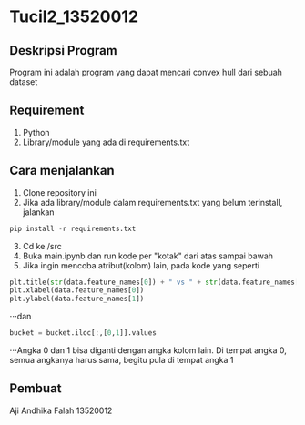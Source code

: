 # Tucil2_13520012

## Deskripsi Program
Program ini adalah program yang dapat mencari convex hull dari sebuah dataset

## Requirement
1. Python
2. Library/module yang ada di requirements.txt

## Cara menjalankan
1. Clone repository ini
2. Jika ada library/module dalam requirements.txt yang belum terinstall, jalankan
``` python
pip install -r requirements.txt
```
3. Cd ke /src
4. Buka main.ipynb dan run kode per "kotak" dari atas sampai bawah
5. Jika ingin mencoba atribut(kolom) lain, pada kode yang seperti
``` python
plt.title(str(data.feature_names[0]) + " vs " + str(data.feature_names[1]))
plt.xlabel(data.feature_names[0])
plt.ylabel(data.feature_names[1])
```
⋅⋅⋅dan
``` python
bucket = bucket.iloc[:,[0,1]].values
```
⋅⋅⋅Angka 0 dan 1 bisa diganti dengan angka kolom lain.
Di tempat angka 0, semua angkanya harus sama, begitu pula di tempat angka 1

## Pembuat
Aji Andhika Falah   13520012
